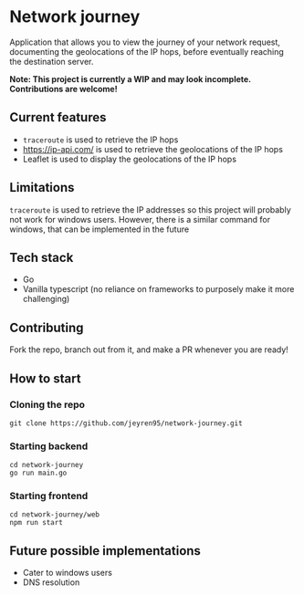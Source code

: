 # Network journey

Application that allows you to view the journey of your network request, documenting the geolocations of the IP hops, before eventually reaching the destination server.

<b>Note: This project is currently a WIP and may look incomplete. Contributions are welcome!</b>

## Current features

- `traceroute` is used to retrieve the IP hops
- https://ip-api.com/ is used to retrieve the geolocations of the IP hops
- Leaflet is used to display the geolocations of the IP hops

## Limitations

`traceroute` is used to retrieve the IP addresses so this project will probably not work for windows users. However, there is a similar command for windows, that can be implemented in the future

## Tech stack

- Go
- Vanilla typescript (no reliance on frameworks to purposely make it more challenging)

## Contributing
Fork the repo, branch out from it, and make a PR whenever you are ready!

## How to start

### Cloning the repo

```
git clone https://github.com/jeyren95/network-journey.git
```

### Starting backend

```
cd network-journey
go run main.go
```

### Starting frontend

```
cd network-journey/web
npm run start
```

## Future possible implementations
- Cater to windows users
- DNS resolution
